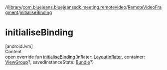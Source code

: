 //[library](../../../index.md)/[com.bluejeans.bluejeanssdk.meeting.remotevideo](../index.md)/[RemoteVideoFragment](index.md)/[initialiseBinding](initialise-binding.md)



# initialiseBinding  
[androidJvm]  
Content  
open override fun [initialiseBinding](initialise-binding.md)(inflater: [LayoutInflater](https://developer.android.com/reference/kotlin/android/view/LayoutInflater.html), container: [ViewGroup](https://developer.android.com/reference/kotlin/android/view/ViewGroup.html)?, savedInstanceState: [Bundle](https://developer.android.com/reference/kotlin/android/os/Bundle.html)?)  



